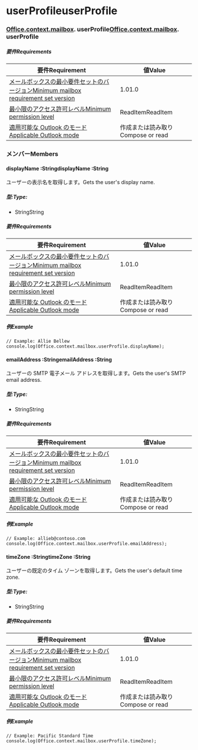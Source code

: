 
# <a name="userprofile"></a><span data-ttu-id="608d5-101">userProfile</span><span class="sxs-lookup"><span data-stu-id="608d5-101">userProfile</span></span>

### <span data-ttu-id="608d5-p101">[Office](Office.md)[.context](Office.context.md)[.mailbox](Office.context.mailbox.md). userProfile</span><span class="sxs-lookup"><span data-stu-id="608d5-p101">[Office](Office.md)[.context](Office.context.md)[.mailbox](Office.context.mailbox.md). userProfile</span></span>

##### <a name="requirements"></a><span data-ttu-id="608d5-104">要件</span><span class="sxs-lookup"><span data-stu-id="608d5-104">Requirements</span></span>

|<span data-ttu-id="608d5-105">要件</span><span class="sxs-lookup"><span data-stu-id="608d5-105">Requirement</span></span>| <span data-ttu-id="608d5-106">値</span><span class="sxs-lookup"><span data-stu-id="608d5-106">Value</span></span>|
|---|---|
|[<span data-ttu-id="608d5-107">メールボックスの最小要件セットのバージョン</span><span class="sxs-lookup"><span data-stu-id="608d5-107">Minimum mailbox requirement set version</span></span>](/javascript/office/requirement-sets/outlook-api-requirement-sets)| <span data-ttu-id="608d5-108">1.0</span><span class="sxs-lookup"><span data-stu-id="608d5-108">1.0</span></span>|
|[<span data-ttu-id="608d5-109">最小限のアクセス許可レベル</span><span class="sxs-lookup"><span data-stu-id="608d5-109">Minimum permission level</span></span>](https://docs.microsoft.com/outlook/add-ins/understanding-outlook-add-in-permissions)| <span data-ttu-id="608d5-110">ReadItem</span><span class="sxs-lookup"><span data-stu-id="608d5-110">ReadItem</span></span>|
|[<span data-ttu-id="608d5-111">適用可能な Outlook のモード</span><span class="sxs-lookup"><span data-stu-id="608d5-111">Applicable Outlook mode</span></span>](https://docs.microsoft.com/outlook/add-ins/#extension-points)| <span data-ttu-id="608d5-112">作成または読み取り</span><span class="sxs-lookup"><span data-stu-id="608d5-112">Compose or read</span></span>|

### <a name="members"></a><span data-ttu-id="608d5-113">メンバー</span><span class="sxs-lookup"><span data-stu-id="608d5-113">Members</span></span>

####  <a name="displayname-string"></a><span data-ttu-id="608d5-114">displayName :String</span><span class="sxs-lookup"><span data-stu-id="608d5-114">displayName :String</span></span>

<span data-ttu-id="608d5-115">ユーザーの表示名を取得します。</span><span class="sxs-lookup"><span data-stu-id="608d5-115">Gets the user's display name.</span></span>

##### <a name="type"></a><span data-ttu-id="608d5-116">型:</span><span class="sxs-lookup"><span data-stu-id="608d5-116">Type:</span></span>

*   <span data-ttu-id="608d5-117">String</span><span class="sxs-lookup"><span data-stu-id="608d5-117">String</span></span>

##### <a name="requirements"></a><span data-ttu-id="608d5-118">要件</span><span class="sxs-lookup"><span data-stu-id="608d5-118">Requirements</span></span>

|<span data-ttu-id="608d5-119">要件</span><span class="sxs-lookup"><span data-stu-id="608d5-119">Requirement</span></span>| <span data-ttu-id="608d5-120">値</span><span class="sxs-lookup"><span data-stu-id="608d5-120">Value</span></span>|
|---|---|
|[<span data-ttu-id="608d5-121">メールボックスの最小要件セットのバージョン</span><span class="sxs-lookup"><span data-stu-id="608d5-121">Minimum mailbox requirement set version</span></span>](/javascript/office/requirement-sets/outlook-api-requirement-sets)| <span data-ttu-id="608d5-122">1.0</span><span class="sxs-lookup"><span data-stu-id="608d5-122">1.0</span></span>|
|[<span data-ttu-id="608d5-123">最小限のアクセス許可レベル</span><span class="sxs-lookup"><span data-stu-id="608d5-123">Minimum permission level</span></span>](https://docs.microsoft.com/outlook/add-ins/understanding-outlook-add-in-permissions)| <span data-ttu-id="608d5-124">ReadItem</span><span class="sxs-lookup"><span data-stu-id="608d5-124">ReadItem</span></span>|
|[<span data-ttu-id="608d5-125">適用可能な Outlook のモード</span><span class="sxs-lookup"><span data-stu-id="608d5-125">Applicable Outlook mode</span></span>](https://docs.microsoft.com/outlook/add-ins/#extension-points)| <span data-ttu-id="608d5-126">作成または読み取り</span><span class="sxs-lookup"><span data-stu-id="608d5-126">Compose or read</span></span>|

##### <a name="example"></a><span data-ttu-id="608d5-127">例</span><span class="sxs-lookup"><span data-stu-id="608d5-127">Example</span></span>

```
// Example: Allie Bellew
console.log(Office.context.mailbox.userProfile.displayName);
```

####  <a name="emailaddress-string"></a><span data-ttu-id="608d5-128">emailAddress :String</span><span class="sxs-lookup"><span data-stu-id="608d5-128">emailAddress :String</span></span>

<span data-ttu-id="608d5-129">ユーザーの SMTP 電子メール アドレスを取得します。</span><span class="sxs-lookup"><span data-stu-id="608d5-129">Gets the user's SMTP email address.</span></span>

##### <a name="type"></a><span data-ttu-id="608d5-130">型:</span><span class="sxs-lookup"><span data-stu-id="608d5-130">Type:</span></span>

*   <span data-ttu-id="608d5-131">String</span><span class="sxs-lookup"><span data-stu-id="608d5-131">String</span></span>

##### <a name="requirements"></a><span data-ttu-id="608d5-132">要件</span><span class="sxs-lookup"><span data-stu-id="608d5-132">Requirements</span></span>

|<span data-ttu-id="608d5-133">要件</span><span class="sxs-lookup"><span data-stu-id="608d5-133">Requirement</span></span>| <span data-ttu-id="608d5-134">値</span><span class="sxs-lookup"><span data-stu-id="608d5-134">Value</span></span>|
|---|---|
|[<span data-ttu-id="608d5-135">メールボックスの最小要件セットのバージョン</span><span class="sxs-lookup"><span data-stu-id="608d5-135">Minimum mailbox requirement set version</span></span>](/javascript/office/requirement-sets/outlook-api-requirement-sets)| <span data-ttu-id="608d5-136">1.0</span><span class="sxs-lookup"><span data-stu-id="608d5-136">1.0</span></span>|
|[<span data-ttu-id="608d5-137">最小限のアクセス許可レベル</span><span class="sxs-lookup"><span data-stu-id="608d5-137">Minimum permission level</span></span>](https://docs.microsoft.com/outlook/add-ins/understanding-outlook-add-in-permissions)| <span data-ttu-id="608d5-138">ReadItem</span><span class="sxs-lookup"><span data-stu-id="608d5-138">ReadItem</span></span>|
|[<span data-ttu-id="608d5-139">適用可能な Outlook のモード</span><span class="sxs-lookup"><span data-stu-id="608d5-139">Applicable Outlook mode</span></span>](https://docs.microsoft.com/outlook/add-ins/#extension-points)| <span data-ttu-id="608d5-140">作成または読み取り</span><span class="sxs-lookup"><span data-stu-id="608d5-140">Compose or read</span></span>|

##### <a name="example"></a><span data-ttu-id="608d5-141">例</span><span class="sxs-lookup"><span data-stu-id="608d5-141">Example</span></span>

```
// Example: allieb@contoso.com
console.log(Office.context.mailbox.userProfile.emailAddress);
```

####  <a name="timezone-string"></a><span data-ttu-id="608d5-142">timeZone :String</span><span class="sxs-lookup"><span data-stu-id="608d5-142">timeZone :String</span></span>

<span data-ttu-id="608d5-143">ユーザーの既定のタイム ゾーンを取得します。</span><span class="sxs-lookup"><span data-stu-id="608d5-143">Gets the user's default time zone.</span></span>

##### <a name="type"></a><span data-ttu-id="608d5-144">型:</span><span class="sxs-lookup"><span data-stu-id="608d5-144">Type:</span></span>

*   <span data-ttu-id="608d5-145">String</span><span class="sxs-lookup"><span data-stu-id="608d5-145">String</span></span>

##### <a name="requirements"></a><span data-ttu-id="608d5-146">要件</span><span class="sxs-lookup"><span data-stu-id="608d5-146">Requirements</span></span>

|<span data-ttu-id="608d5-147">要件</span><span class="sxs-lookup"><span data-stu-id="608d5-147">Requirement</span></span>| <span data-ttu-id="608d5-148">値</span><span class="sxs-lookup"><span data-stu-id="608d5-148">Value</span></span>|
|---|---|
|[<span data-ttu-id="608d5-149">メールボックスの最小要件セットのバージョン</span><span class="sxs-lookup"><span data-stu-id="608d5-149">Minimum mailbox requirement set version</span></span>](/javascript/office/requirement-sets/outlook-api-requirement-sets)| <span data-ttu-id="608d5-150">1.0</span><span class="sxs-lookup"><span data-stu-id="608d5-150">1.0</span></span>|
|[<span data-ttu-id="608d5-151">最小限のアクセス許可レベル</span><span class="sxs-lookup"><span data-stu-id="608d5-151">Minimum permission level</span></span>](https://docs.microsoft.com/outlook/add-ins/understanding-outlook-add-in-permissions)| <span data-ttu-id="608d5-152">ReadItem</span><span class="sxs-lookup"><span data-stu-id="608d5-152">ReadItem</span></span>|
|[<span data-ttu-id="608d5-153">適用可能な Outlook のモード</span><span class="sxs-lookup"><span data-stu-id="608d5-153">Applicable Outlook mode</span></span>](https://docs.microsoft.com/outlook/add-ins/#extension-points)| <span data-ttu-id="608d5-154">作成または読み取り</span><span class="sxs-lookup"><span data-stu-id="608d5-154">Compose or read</span></span>|

##### <a name="example"></a><span data-ttu-id="608d5-155">例</span><span class="sxs-lookup"><span data-stu-id="608d5-155">Example</span></span>

```
// Example: Pacific Standard Time
console.log(Office.context.mailbox.userProfile.timeZone);
```